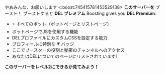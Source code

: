 やあみんな、お願いします <:boost:745415781453529138> **このサーバーを** ブースト！ ブーストすると **DEL プレミアム**
Boosting gives you **DEL Premium**:

- :star: すべてのボット（ボットページとリストページ）
- ボットページでJSを使用する機能
- DELプロファイルにカスタムCSSを設定する能力
- プロフィールに特別な 💗 バッジ
- ここでブースターの役割と秘密のチャンネルへのアクセス
- あなたはDELについてのページにリストされています!

**このサーバーをレベル2にできるか見てみよう！**
